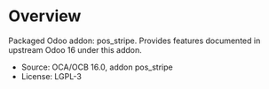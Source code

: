 # Overview

Packaged Odoo addon: pos_stripe. Provides features documented in upstream Odoo 16 under this addon.

- Source: OCA/OCB 16.0, addon pos_stripe
- License: LGPL-3

